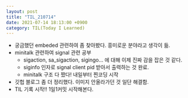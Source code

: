 ```yaml
---
layout: post
title: "TIL_210714"
date: 2021-07-14 18:13:00 +0900
category: TIL(Today I Learned)
---
```


- 궁금했던 embeded 관련하여 좀 찾아봤다. 흥미로운 분야라고 생각이 듦.
- minitalk 관련하여 signal 관련 공부
	- sigaction, sa_sigaction, sigingo... 에 대해 이제 진짜 감을 잡은 것 같다.
	- siginfo 인자로 signal client pid 받아서 출력하는 것 완료.
	- minitalk 구조 다 짰다! 내일부터 찐코딩 시작
- 깃헙 블로그 좀 더 정리했다. 이미지 안올라가던 것 일단 해결함.
- TIL 기록 시작!! 1일1커밋 시작해본다.